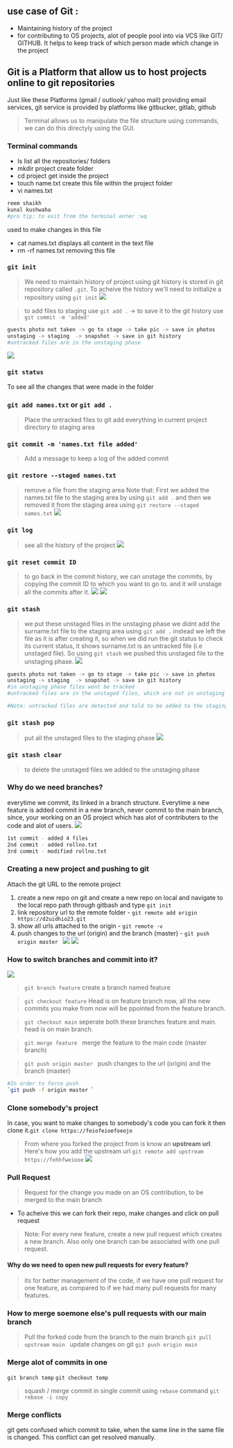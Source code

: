 ## use case of Git :
- Maintaining history of the project
- for contributing to OS projects, alot of people pool into via VCS like GIT/ GITHUB. It helps to keep track of which person made which change in the project 

## Git is a Platform that allow us to host projects online to git repositories
Just like these Platforms (gmail / outlook/ yahoo mail) providing email services, git service is provided by platforms like gitbucker, gitlab, github 

> Terminal allows us to manipulate the file structure using commands, we can do this directyly using the GUI. 

### Terminal commands 
- ls 
list all the repositories/ folders 
- mkdir project 
create folder 
- cd project 
get inside the project 
- touch name.txt
create this file within the project folder 
- vi names.txt 
```bash
reem shaikh
kunal kushwaha
#pro tip: to exit from the terminal enter :wq
```
used to make changes in this file 
- cat names.txt 
displays all content in the text file 
- rm -rf names.txt
removing this file 

### `git init`
> We need to maintain history of project using git 
history is stored in git repository called `.git`. To acheive the history we'll need to initialize a repository using `git init` 
![](3.PNG)

> to add files to staging use `git add .` -> to save it to the git history use `git commit -m 'added'`
```bash
guests photo not taken -> go to stage -> take pic -> save in photos
unstaging -> staging  -> snapshot -> save in git history 
#untracked files are in the unstaging phase 
```
![](4.PNG)

### `git status `
To see all the changes that were made in the folder 

### `git add names.txt` or `git add .`
> Place the untracked files to git 
add everything in current project directory to staging area 

### `git commit -m 'names.txt file added'`
> Add a message to keep a log of the added commit 

### `git restore --staged names.txt`
> remove a file from the staging area 
Note that: First we added the names.txt file to the staging area by using `git add .` and then we removed it from the staging area using `git restore --staged names.txt`
![](5.PNG)

### `git log`
> see all the history of the project 
![](6.PNG)

### `git reset commit ID`
> to go back in the commit history, we can unstage the commits, by copying the commit ID to which you want to go to. and it will unstage all the commits after it. 
![](7.PNG)
![](8.PNG)

### `git stash`
> we put these unstaged files in the unstaging phase 
we didnt add the surname.txt file to the staging area using `git add .` instead we left the file as it is after creating it, so when we did run the git status to check its current status, it shows surname.txt is an untracked file (i.e unstaged file). So using `git stash` we pushed this unstaged file to the unstaging phase. 
![](88.PNG)
```bash
guests photo not taken -> go to stage -> take pic -> save in photos
unstaging -> staging  -> snapshot -> save in git history 
#in unstaging phase files wont be tracked
#untracked files are in the unstaged files, which are not in unstaging phase by default, to put a file in unstaging phase and to tell git to not push it to the staging area, we use git stash 

#Note: untracked files are detected and told to be added to the staging phase by default, if you dont add using git add . it will throw an error, so if you want to keep the untracked files in the unstaging phase and tell git not to track it use git stash
```

### `git stash pop`
> put all the unstaged files to the staging phase 
![](9.PNG)

### `git stash clear`
> to delete the unstaged files we added to the unstaging phase 

### Why do we need branches?
everytime we commit, its linked in a branch structure. Everytime a new feature is added commit in a new branch, never commit to the main branch, since, your working on an OS project which has alot of contributers to the code and alot of users.
![](987.PNG)
```bash
1st commit - added 4 files 
2nd commit - added rollno.txt 
3rd commit - modified rollno.txt 
```
### Creating a new project and pushing to git 
Attach the git URL to the remote project 
1. create a new repo on git and create a new repo on local and navigate to the local repo path through gitbash and type `git init`
2. link repository url to the remote folder - `git remote add origin https://d2uidhio23.git`
3. show all urls attached to the origin - `git remote -v `
4. push changes to the url (origin) and the branch (master) - `git push origin master `
![](12.PNG)
![](122.PNG)

### How to switch branches and commit into it?
![](2.PNG)
> `git branch feature` 
create a branch named feature 

>` git checkout feature `
Head is on feature branch now, all the new commits you make from now will be ppointed from the feature branch.

> `git checkout main`
seperate both these branches feature and main. head is on main branch.

> `git merge feature `
merge the feature to the main code (master branch)

> `git push origin master `
push changes to the url (origin) and the branch (master) 
```bash
#In order to force push 
`git push -f origin master `
```
### Clone somebody's project 
In case, you want to make changes to somebody's code you can fork it then clone it.`git clone https://feiofeioefoeojo`

> From where you forked the project from is know an **upstream url**. Here's how you add the upstream url `git remote add upstream https://fehhfweiooe`
![](543.PNG)

### Pull Request 
> Request for the change you made on an OS contribution, to be merged to the main branch
- To acheive this we can fork their repo, make changes and click on pull request 

> Note: For every new feature, create a new pull request which creates a new branch. Also only one branch can be associated with one pull request. 

#### Why do we need to open new pull requests for every feature?
> its for better management of the code, if we have one pull request for one feature, as compared to if we had many pull requests for many features.

### How to merge soemone else's pull requests with our main branch 
> Pull the forked code from the branch to the main branch
`git pull upstream main `
> update changes on git 
`git push origin main`

### Merge alot of commits in one 
`git branch temp`
`git checkout temp`

> squash / merge commit in single commit using `rebase` command
`git rebase -i copy`

### Merge conflicts 
git gets confused which commit to take, when the same line in the same file is changed. This conflict can get resolved manually. 



















